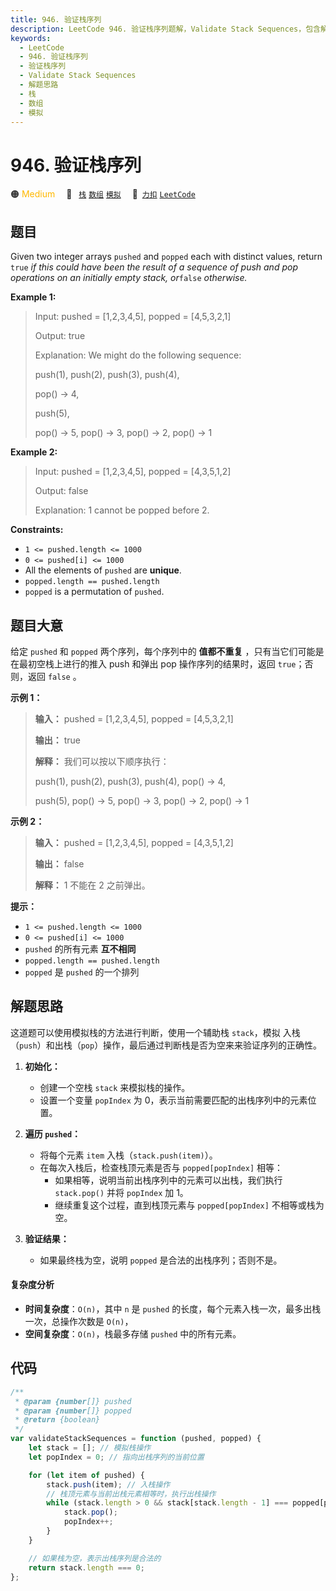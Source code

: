 ```yaml
---
title: 946. 验证栈序列
description: LeetCode 946. 验证栈序列题解，Validate Stack Sequences，包含解题思路、复杂度分析以及完整的 JavaScript 代码实现。
keywords:
  - LeetCode
  - 946. 验证栈序列
  - 验证栈序列
  - Validate Stack Sequences
  - 解题思路
  - 栈
  - 数组
  - 模拟
---
```


# 946. 验证栈序列

🟠 <font color=#ffb800>Medium</font>&emsp; 🔖&ensp; [`栈`](/tag/stack.md) [`数组`](/tag/array.md) [`模拟`](/tag/simulation.md)&emsp; 🔗&ensp;[`力扣`](https://leetcode.cn/problems/validate-stack-sequences) [`LeetCode`](https://leetcode.com/problems/validate-stack-sequences)

## 题目

Given two integer arrays `pushed` and `popped` each with distinct values,
return `true` _if this could have been the result of a sequence of push and
pop operations on an initially empty stack, or_`false` _otherwise._

**Example 1:**

> Input: pushed = [1,2,3,4,5], popped = [4,5,3,2,1]
>
> Output: true
>
> Explanation: We might do the following sequence:
>
> push(1), push(2), push(3), push(4),
>
> pop() -> 4,
>
> push(5),
>
> pop() -> 5, pop() -> 3, pop() -> 2, pop() -> 1

**Example 2:**

> Input: pushed = [1,2,3,4,5], popped = [4,3,5,1,2]
>
> Output: false
>
> Explanation: 1 cannot be popped before 2.

**Constraints:**

- `1 <= pushed.length <= 1000`
- `0 <= pushed[i] <= 1000`
- All the elements of `pushed` are **unique**.
- `popped.length == pushed.length`
- `popped` is a permutation of `pushed`.

## 题目大意

给定 `pushed` 和 `popped` 两个序列，每个序列中的 **值都不重复** ，只有当它们可能是在最初空栈上进行的推入 push 和弹出 pop
操作序列的结果时，返回 `true`；否则，返回 `false` 。

**示例 1：**

> **输入：** pushed = [1,2,3,4,5], popped = [4,5,3,2,1]
>
> **输出：** true
>
> **解释：** 我们可以按以下顺序执行：
>
> push(1), push(2), push(3), push(4), pop() -> 4,
>
> push(5), pop() -> 5, pop() -> 3, pop() -> 2, pop() -> 1

**示例 2：**

> **输入：** pushed = [1,2,3,4,5], popped = [4,3,5,1,2]
>
> **输出：** false
>
> **解释：** 1 不能在 2 之前弹出。

**提示：**

- `1 <= pushed.length <= 1000`
- `0 <= pushed[i] <= 1000`
- `pushed` 的所有元素 **互不相同**
- `popped.length == pushed.length`
- `popped` 是 `pushed` 的一个排列

## 解题思路

这道题可以使用模拟栈的方法进行判断，使用一个辅助栈 `stack`，模拟 入栈（`push`）和出栈（`pop`）操作，最后通过判断栈是否为空来来验证序列的正确性。

1. **初始化：**

   - 创建一个空栈 `stack` 来模拟栈的操作。
   - 设置一个变量 `popIndex` 为 0，表示当前需要匹配的出栈序列中的元素位置。

2. **遍历 `pushed`：**

   - 将每个元素 `item` 入栈（`stack.push(item)`）。
   - 在每次入栈后，检查栈顶元素是否与 `popped[popIndex]` 相等：
     - 如果相等，说明当前出栈序列中的元素可以出栈，我们执行 `stack.pop()` 并将 `popIndex` 加 1。
     - 继续重复这个过程，直到栈顶元素与 `popped[popIndex]` 不相等或栈为空。

3. **验证结果：**
   - 如果最终栈为空，说明 `popped` 是合法的出栈序列；否则不是。

#### 复杂度分析

- **时间复杂度**：`O(n)`，其中 `n` 是 `pushed` 的长度，每个元素入栈一次，最多出栈一次，总操作次数是 `O(n)`，
- **空间复杂度**：`O(n)`，栈最多存储 `pushed` 中的所有元素。

## 代码

```javascript
/**
 * @param {number[]} pushed
 * @param {number[]} popped
 * @return {boolean}
 */
var validateStackSequences = function (pushed, popped) {
	let stack = []; // 模拟栈操作
	let popIndex = 0; // 指向出栈序列的当前位置

	for (let item of pushed) {
		stack.push(item); // 入栈操作
		// 栈顶元素与当前出栈元素相等时，执行出栈操作
		while (stack.length > 0 && stack[stack.length - 1] === popped[popIndex]) {
			stack.pop();
			popIndex++;
		}
	}

	// 如果栈为空，表示出栈序列是合法的
	return stack.length === 0;
};
```

